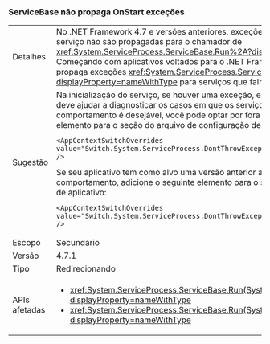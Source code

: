 ### <a name="servicebase-doesnt-propagate-onstart-exceptions"></a>ServiceBase não propaga OnStart exceções

|   |   |
|---|---|
|Detalhes|No .NET Framework 4.7 e versões anteriores, exceções geradas durante a inicialização do serviço não são propagadas para o chamador de <xref:System.ServiceProcess.ServiceBase.Run%2A?displayProperty=nameWithType>. Começando com aplicativos voltados para o .NET Framework 4.7.1, o tempo de execução propaga exceções <xref:System.ServiceProcess.ServiceBase.Run%2A?displayProperty=nameWithType> para serviços que falham ao iniciar.|
|Sugestão|Na inicialização do serviço, se houver uma exceção, essa exceção será propagada. Isso deve ajudar a diagnosticar os casos em que os serviços não serão iniciados. Se esse comportamento é desejável, você pode optar por fora dele, adicionando o seguinte <AppContextSwitchOverrides> elemento para o <runtime> seção do arquivo de configuração de aplicativo:<pre><code class="language-xml">&lt;AppContextSwitchOverrides value=&quot;Switch.System.ServiceProcess.DontThrowExceptionsOnStart=true&quot; /&gt;&#13;&#10;</code></pre>Se seu aplicativo tem como alvo uma versão anterior ao 4.7.1, mas você deseja ter esse comportamento, adicione o seguinte <AppContextSwitchOverrides> elemento para o <runtime> seção do arquivo de configuração de aplicativo:<pre><code class="language-xml">&lt;AppContextSwitchOverrides value=&quot;Switch.System.ServiceProcess.DontThrowExceptionsOnStart=false&quot; /&gt;&#13;&#10;</code></pre>|
|Escopo|Secundário|
|Versão|4.7.1|
|Tipo|Redirecionando|
|APIs afetadas|<ul><li><xref:System.ServiceProcess.ServiceBase.Run(System.ServiceProcess.ServiceBase)?displayProperty=nameWithType></li><li><xref:System.ServiceProcess.ServiceBase.Run(System.ServiceProcess.ServiceBase[])?displayProperty=nameWithType></li></ul>|

